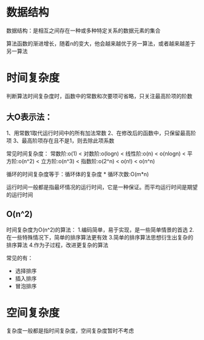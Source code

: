 # 数据结构

数据结构：是相互之间存在一种或多种特定关系的数据元素的集合

算法函数的渐进增长，随着n的变大，他会越来越优于另一算法，或者越来越差于另一算法



# 时间复杂度

判断算法时间复杂度时，函数中的常数和次要项可省略，只关注最高阶项的阶数

## 大O表示法：
1、用常数1取代运行时间中的所有加法常数
2、在修改后的函数中，只保留最高阶项
3、最高阶项存在且不是1，则去除此项系数

常见时间复杂度：
常数阶:o(1) < 对数阶:o(logn) < 线性阶:o(n) < o(nlogn) < 平方阶:o(n^2) < 立方阶:o(n^3) < 指数阶:o(2^n) < o(n!) < o(n^n)

循环的时间复杂度等于：循环体的复杂度 * 循环次数:O(m*n)

运行时间一般都是指最坏情况的运行时间，它是一种保证。而平均运行时间是期望的运行时间



## O(n^2)

时间复杂度为O(n^2)的算法：
1.编码简单，易于实现，是一些简单情景的首选
2.在一些特殊情况下，简单的排序算法更有效
3.简单的排序算法思想衍生出复杂的排序算法
4.作为子过程，改进更复杂的算法

常见的有：

* 选择排序
* 插入排序
* 冒泡排序



# 空间复杂度

复杂度一般都是指时间复杂度，空间复杂度暂时不考虑



